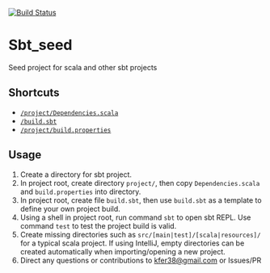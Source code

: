 [![Build Status](https://travis-ci.org/totekp/sbt_seed.svg)](https://travis-ci.org/totekp/sbt_seed)

# Sbt_seed
Seed project for scala and other sbt projects

## Shortcuts
- [`/project/Dependencies.scala`](/project/Dependencies.scala)
- [`/build.sbt`](/build.sbt)
- [`/project/build.properties`](/project/build.properties)


## Usage
1. Create a directory for sbt project.
2. In project root, create directory `project/`, then copy `Dependencies.scala` and `build.properties` into directory.
2. In project root, create file `build.sbt`, then use `build.sbt` as a template to define your own project build.
3. Using a shell in project root, run command `sbt` to open sbt REPL. Use command `test` to test the project build is valid.
4. Create missing directories such as `src/[main|test]/[scala|resources]/` for a typical scala project. If using IntelliJ, empty directories can be created automatically when importing/opening a new project.
5. Direct any questions or contributions to kfer38@gmail.com or Issues/PR